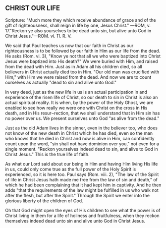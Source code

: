 ## CHRIST OUR LIFE ##

Scripture: "Much more they which receive abundance of grace and of the gift of righteousness, shall reign in life by one, Jesus Christ." —ROM, v. 17."Reckon ye also yourselves to be dead unto sin, but alive unto Cod in Christ Jesus."—ROM. vi. 11. R. V.



We said that Paul teaches us now that our faith in Christ as our righteousness is to be followed by our faith in Him as our life from the dead. He asks (Rom. vi. 3), "Know ye not that all we who were baptized into Christ Jesus were baptized into His death?" We were buried with Him, and raised from the dead with Him. Just as in Adam all his children died, so all believers in Christ actually died too in Him. "Our old man was crucified with Him," with Him we were raised from the dead. And now we are to count ourselves as actually "dead to sin and alive unto God."



In very deed, just as the new life in us is an actual participation in and experience of the risen life of Christ, so our death to sin in Christ is also an actual spiritual reality. It is when, by the power of the Holy Ghost, we are enabled to see how really we were one with Christ on the cross in His death, and in His resur¬rection, that we shall understand that in Him sin has no power over us. We present ourselves unto God "as alive from the dead."



Just as the old Adam lives in the sinner, even in the believer too, who does not know of the new death in Christ which he has died, even so the man who knows that he died in Christ and now is alive in Him, can confidently count upon the word, "sin shall not have dominion over you," not even for a single moment. "Reckon yourselves indeed dead to sin, and alive to God in Christ Jesus." This is the true life of faith.

As what our Lord said about our being in Him and having Him living His life in us, could only come true as the full power of the Holy Spirit is experienced, so it is here too. Paul says (Rom. viii. 2), "The law of the Spirit of life in Christ Jesus hath made me free from the law of sin and death," of which he had been complaining that it had kept him in captivity. And he then adds "that the requirements of the law might be fulfilled in us who walk not after the flesh, but after the Spirit." Through the Spirit we enter into the glorious liberty of the children of God.



Oh that God might open the eyes of His children to see what the power is of Christ living in them for a life of holiness and fruitfulness, when they reckon themselves indeed dead unto sin and alive unto God in Christ Jesus.


